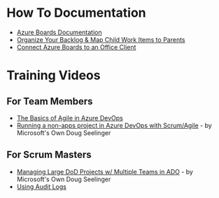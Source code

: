 # How To Documentation

- [Azure Boards Documentation](https://docs.microsoft.com/en-us/azure/devops/boards/?view=azure-devops)
- [Organize Your Backlog & Map Child Work Items to Parents](https://docs.microsoft.com/en-us/azure/devops/boards/backlogs/organize-backlog?view=azure-devops#:~:text=Next%2C%20find%20the%20Unparented%20backlog%20items%20group%20by,unparented%20to%20the%20feature%20under%20which%20they%20belong.)
- [Connect Azure Boards to an Office Client](https://docs.microsoft.com/en-us/azure/devops/boards/backlogs/office/track-work?view=azure-devops&tabs=open-excel)

# Training Videos
## For Team Members
- [The Basics of Agile in Azure DevOps](https://docs.microsoft.com/en-us/learn/modules/choose-an-agile-approach/)
- [Running a non-apps project in Azure DevOps with Scrum/Agile](https://msit.microsoftstream.com/video/0944a1ff-0400-b564-a6da-f1eb666bc863) - by Microsoft's Own Doug Seelinger

## For Scrum Masters
- [Managing Large DoD Projects w/ Multiple Teams in ADO](https://microsoft.sharepoint.com/:v:/r/teams/SPARK-DigitalLearningEvent/Recordings/Managing%20Large%20DoD%20Projects%20with%20Multiple%20Teams%20in%20Azure%20DevOps.mp4?csf=1&web=1&e=6YUfEs) - by Microsoft's Own Doug Seelinger
 - [Using Audit Logs](https://docs.microsoft.com/en-us/azure/devops/organizations/audit/azure-devops-auditing?view=azure-devops&tabs=preview-page)